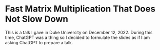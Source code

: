 # Fast Matrix Multiplication That Does Not Slow Down

This is a talk I gave in Duke University on December 12, 2022.
During this time, ChatGPT was a thing so I decided to
formulate the slides as if I am asking ChatGPT to prepare a talk.
